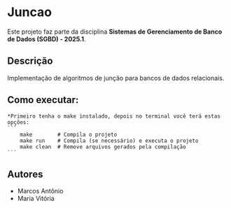 # Juncao

Este projeto faz parte da disciplina **Sistemas de Gerenciamento de Banco de Dados (SGBD) - 2025.1**.

## Descrição

Implementação de algoritmos de junção para bancos de dados relacionais.

## Como executar:

    *Primeiro tenha o make instalado, depois no terminal você terá estas opções: 
    ```
        make        # Compila o projeto
        make run    # Compila (se necessário) e executa o projeto
        make clean  # Remove arquivos gerados pela compilação
    ```

## Autores

- Marcos Antônio
- Maria Vitória

